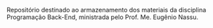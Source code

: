 Repositório destinado ao armazenamento dos materiais da disciplina Programação Back-End, ministrada pelo Prof. Me. Eugênio Nassu.
